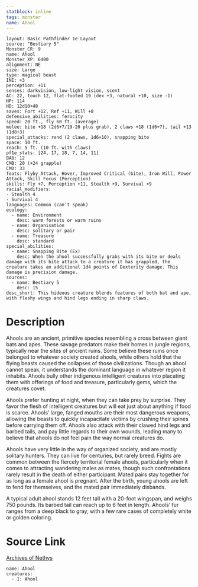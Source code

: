 ```yaml
---
statblock: inline
tags: monster
name: Ahool
---
```

```statblock
layout: Basic Pathfinder 1e Layout
source: "Bestiary 5"
Monster_CR: 9
name: Ahool
Monster_XP: 6400
alignment: NE
size: Large
type: magical beast
INI: +3
perception: +11
senses: darkvision, low-light vision, scent
AC: 22, touch 12, flat-footed 19 (dex +3, natural +10, size -1)
HP: 114
HD: 12d10+48
saves: Fort +12, Ref +11, Will +8
defensive_abilities: ferocity
speed: 20 ft., fly 60 ft. (average)
melee: bite +18 (2d6+7/19-20 plus grab), 2 claws +18 (1d6+7), tail +13 (1d8+3)
special_attacks: rend (2 claws, 1d6+10), snapping bite
space: 10 ft.
reach: 5 ft. (10 ft. with claws)
pf1e_stats: [24, 17, 18, 7, 14, 11]
BAB: 12
CMB: 20 (+24 grapple)
CMD: 33
feats: Flyby Attack, Hover, Improved Critical (bite), Iron Will, Power Attack, Skill Focus (Perception)
skills: Fly +7, Perception +11, Stealth +9, Survival +9
racial_modifiers:
- Stealth 4
- Survival 4
languages: Common (can’t speak)
ecology:
  - name: Environment
    desc: warm forests or warm ruins
  - name: Organisation
    desc: solitary or pair
  - name: Treasure
    desc: standard
special_abilities:
  - name: Snapping Bite (Ex)
    desc: When the ahool successfully grabs with its bite or deals damage with its bite attack to a creature it has grappled, the creature takes an additional 1d4 points of Dexterity damage. This damage is precision damage.
sources:
  - name: Bestiary 5
    desc: 15
desc_short: This hideous creature blends features of both bat and ape, with fleshy wings and hind legs ending in sharp claws.
```
# Description
Ahools are an ancient, primitive species resembling a cross between giant bats and apes. These savage predators make their homes in jungle regions, typically near the sites of ancient ruins. Some believe these ruins once belonged to whatever society created ahools, while others hold that the flying beasts caused the collapses of those civilizations. Though an ahool cannot speak, it understands the dominant language in whatever region it inhabits. Ahools bully other indigenous intelligent creatures into placating them with offerings of food and treasure, particularly gems, which the creatures covet.

Ahools prefer hunting at night, when they can take prey by surprise. They favor the flesh of intelligent creatures but will eat just about anything if food is scarce. Ahools’ large, fanged mouths are their most dangerous weapons, allowing the beasts to quickly incapacitate victims by crushing their spines before carrying them off. Ahools also attack with their clawed hind legs and barbed tails, and pay little regards to their own wounds, leading many to believe that ahools do not feel pain the way normal creatures do.

Ahools have very little in the way of organized society, and are mostly solitary hunters. They can live for centuries, but rarely breed. Fights are common between the fiercely territorial female ahools, particularly when it comes to attracting wandering males as mates, though such confrontations rarely result in the death of either participant. Mated pairs stay together for as long as a female ahool is pregnant. After the birth, young ahools are left to fend for themselves, and the mated pair immediately disbands.

A typical adult ahool stands 12 feet tall with a 20-foot wingspan, and weighs 750 pounds. Its barbed tail can reach up to 6 feet in length. Ahools’ fur ranges from a deep black to gray, with a few rare cases of completely white or golden coloring.
# Source Link
[Archives of Nethys](https://aonprd.com/MonsterDisplay.aspx?ItemName=Ahool)
```encounter-table
name: Ahool
creatures:
  - 1: Ahool
```
